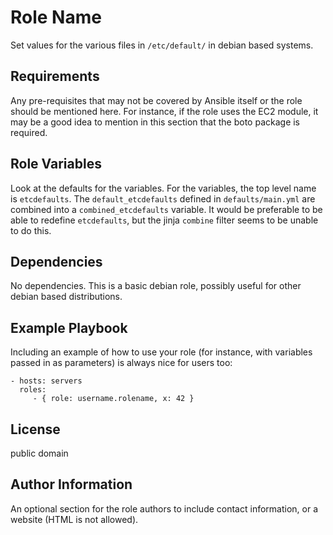 Role Name
=========

Set values for the various files in ```/etc/default/``` in debian 
based systems.

Requirements
------------

Any pre-requisites that may not be covered by Ansible itself or the role should be mentioned here. For instance, if the role uses the EC2 module, it may be a good idea to mention in this section that the boto package is required.

Role Variables
--------------

Look at the defaults for the variables.  For the variables, the top level
name is ```etcdefaults```.  The ```default_etcdefaults``` defined 
in ```defaults/main.yml``` are combined into a ```combined_etcdefaults``` 
variable.  It would be preferable to be able to redefine ```etcdefaults```,
but the jinja ```combine``` filter seems to be unable to do this.


Dependencies
------------

No dependencies.  This is a basic debian role, possibly useful for 
other debian based distributions.

Example Playbook
----------------

Including an example of how to use your role (for instance, with variables passed in as parameters) is always nice for users too:

    - hosts: servers
      roles:
         - { role: username.rolename, x: 42 }

License
-------

public domain

Author Information
------------------

An optional section for the role authors to include contact information, or a website (HTML is not allowed).
